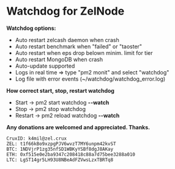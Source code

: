 # Watchdog for ZelNode
<b>Watchdog options:</b>
* Auto restart zelcash daemon when crash  
* Auto restart benchmark when "failed" or "taoster"
* Auto restart when eps drop belown minim. limit for tier
* Auto restart MongoDB when crash
* Auto-update supported
* Logs in real time => type "pm2 monit" and select "watchdog"  
* Log file with error events (~/watchdog/watchdog_error.log)

<b>How correct start, stop, restart watchdog</b>
* Start -> pm2 start watchdog <b>--watch</b> 
* Stop -> pm2 stop watchdog  
* Restart -> pm2 reload watchdog <b>--watch</b>  
  
<b>Any donations are welcomed and appreciated. Thanks.</b>  
```
CruxID: k4mil@zel.crux  
ZEL: t1f66kBo9xzpgPJV6wvzT7MY6unpm42kvST  
BTC: 1NDVjrP1zg35nfSD1WBKyYSBf8dgJ8AKay  
ETH: 0xf515e0e2ba9347c208418c88a7d75bee3288a010  
LTC: LgST14gr5LH93U8NBeAdFZVwsLzxTBRTq8
```


